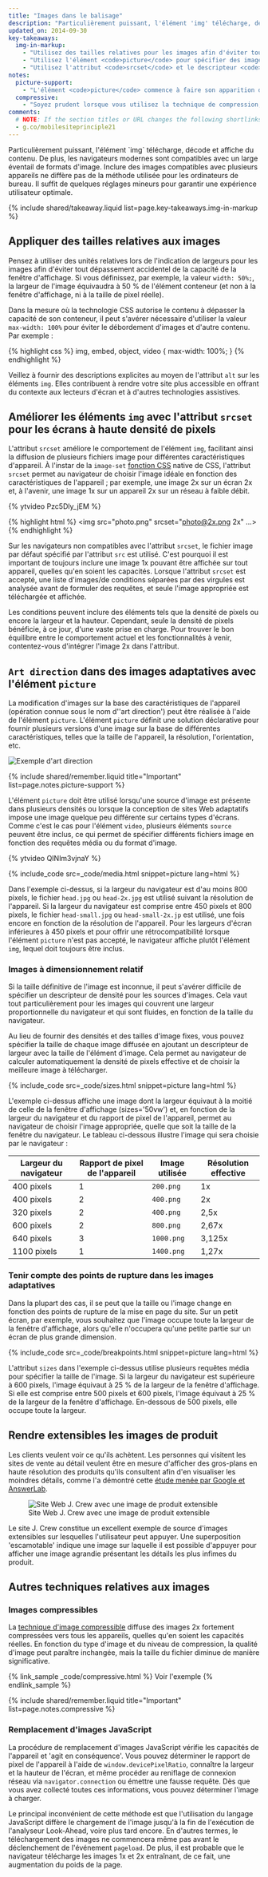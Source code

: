 ```yaml
---
title: "Images dans le balisage"
description: "Particulièrement puissant, l'élément 'img' télécharge, décode et affiche du contenu. De plus, les navigateurs modernes sont compatibles avec un large éventail de formats d'image."
updated_on: 2014-09-30
key-takeaways:
  img-in-markup:
    - "Utilisez des tailles relatives pour les images afin d'éviter tout dépassement accidentel de la capacité du conteneur."
    - "Utilisez l'élément <code>picture</code> pour spécifier des images différentes en fonction des caractéristiques de l'appareil (c'est ce que l'on désigne sous le nom d''art direction')."
    - "Utilisez l'attribut <code>srcset</code> et le descripteur <code>x</code> dans l'élément <code>img</code> pour fournir au navigateur des indications quant à la meilleure image à utiliser parmi différentes densités."
notes:
  picture-support:
    - "L'élément <code>picture</code> commence à faire son apparition dans les navigateurs. Bien que cet élément ne soit pas encore disponible dans tous les navigateurs, il est conseillé de l'utiliser en raison de sa puissante rétrocompatibilité et de l'utilisation potentielle du <a href='http://picturefill.responsiveimages.org/'>polyfill Picturefill</a>. Pour plus d'informations, rendez-vous sur le site <a href='http://responsiveimages.org/#implementation'>ResponsiveImages.org</a>."
  compressive:
    - "Soyez prudent lorsque vous utilisez la technique de compression, en raison des exigences supplémentaires sur le plan de la mémoire et du décodage. Le redimensionnement d'images sur des écrans de petite taille est une opération exigeante qui peut se révéler particulièrement laborieuse sur des appareils d'entrée de gamme disposant d'une mémoire et d'une puissance de traitement limitées."
comments: 
  # NOTE: If the section titles or URL changes the following shortlinks must be updated
  - g.co/mobilesiteprinciple21
---
```


<p class="intro">
  Particulièrement puissant, l'élément `img` télécharge, décode et affiche du contenu. De plus, les navigateurs modernes sont compatibles avec un large éventail de formats d'image. Inclure des images compatibles avec plusieurs appareils ne diffère pas de la méthode utilisée pour les ordinateurs de bureau. Il suffit de quelques réglages mineurs pour garantir une expérience utilisateur optimale.
</p>




{% include shared/takeaway.liquid list=page.key-takeaways.img-in-markup %}


## Appliquer des tailles relatives aux images

Pensez à utiliser des unités relatives lors de l'indication de largeurs pour les images afin d'éviter tout dépassement accidentel de la capacité de la fenêtre d'affichage. Si vous définissez, par exemple, la valeur `width: 50%;`, la largeur de l'image équivaudra à 50 % de l'élément conteneur (et non à la fenêtre d'affichage, ni à la taille de pixel réelle).

Dans la mesure où la technologie CSS autorise le contenu à dépasser la capacité de son conteneur, il peut s'avérer nécessaire d'utiliser la valeur `max-width: 100%` pour éviter le débordement d'images et d'autre contenu. Par exemple :

{% highlight css %}
img, embed, object, video {
  max-width: 100%;
}
{% endhighlight %}

Veillez à fournir des descriptions explicites au moyen de l'attribut `alt` sur les éléments `img`. Elles contribuent à rendre votre site plus accessible en offrant du contexte aux lecteurs d'écran et à d'autres technologies assistives.

## Améliorer les éléments `img` avec l'attribut `srcset` pour les écrans à haute densité de pixels

<div class="mdl-grid">
  <div class="mdl-cell mdl-cell--6--col">
    <p>
      L'attribut <code>srcset</code> améliore le comportement de l'élément <code>img</code>, facilitant ainsi la diffusion de plusieurs fichiers image pour différentes caractéristiques d'appareil. À l'instar de la <code>image-set</code> <a href="images-in-css.html#use-image-set-to-provide-high-res-images">fonction CSS</a> native de CSS, l'attribut <code>srcset</code> permet au navigateur de choisir l'image idéale en fonction des caractéristiques de l'appareil ; par exemple, une image 2x sur un écran 2x et, à l'avenir, une image 1x sur un appareil 2x sur un réseau à faible débit.
    </p>
  </div>

  <div class="mdl-cell mdl-cell--6--col">
    {% ytvideo Pzc5Dly_jEM %}
  </div>
</div>

{% highlight html %}
<img src="photo.png" srcset="photo@2x.png 2x" ...>
{% endhighlight %}

Sur les navigateurs non compatibles avec l'attribut `srcset`, le fichier image par défaut spécifié par l'attribut `src` est utilisé. C'est pourquoi il est important de toujours inclure une image 1x pouvant être affichée sur tout appareil, quelles qu'en soient les capacités. Lorsque l'attribut `srcset` est accepté, une liste d'images/de conditions séparées par des virgules est analysée avant de formuler des requêtes, et seule l'image appropriée est téléchargée et affichée.

Les conditions peuvent inclure des éléments tels que la densité de pixels ou encore la largeur et la hauteur. Cependant, seule la densité de pixels bénéficie, à ce jour, d'une vaste prise en charge. Pour trouver le bon équilibre entre le comportement actuel et les fonctionnalités à venir, contentez-vous d'intégrer l'image 2x dans l'attribut.

## `Art direction` dans des images adaptatives avec l'élément `picture`

La modification d'images sur la base des caractéristiques de l'appareil (opération connue sous le nom d''art direction') peut être réalisée à l'aide de l'élément `picture`.  L'élément <code>picture</code> définit une solution déclarative pour fournir plusieurs versions d'une image sur la base de différentes caractéristiques, telles que la taille de l'appareil, la résolution, l'orientation, etc.

<img class="center" src="img/art-direction.png" alt="Exemple d'art direction"
srcset="img/art-direction.png 1x, img/art-direction-2x.png 2x">

{% include shared/remember.liquid title="Important" list=page.notes.picture-support %}

<div class="mdl-grid">
  <div class="mdl-cell mdl-cell--6--col">
    <p>
      L'élément <code>picture</code> doit être utilisé lorsqu'une source d'image est présente dans plusieurs densités ou lorsque la conception de sites Web adaptatifs impose une image quelque peu différente sur certains types d'écrans. Comme c'est le cas pour l'élément <code>video</code>, plusieurs éléments <code>source</code> peuvent être inclus, ce qui permet de spécifier différents fichiers image en fonction des requêtes média ou du format d'image.
    </p>
  </div>
  <div class="mdl-cell mdl-cell--6--col">
    {% ytvideo QINlm3vjnaY %}
  </div>
</div>

{% include_code src=_code/media.html snippet=picture lang=html %}

Dans l'exemple ci-dessus, si la largeur du navigateur est d'au moins 800 pixels, le fichier `head.jpg` ou `head-2x.jpg` est utilisé suivant la résolution de l'appareil. Si la largeur du navigateur est comprise entre 450 pixels et 800 pixels, le fichier `head-small.jpg` ou `head-small-2x.jp` est utilisé, une fois encore en fonction de la résolution de l'appareil. Pour les largeurs d'écran inférieures à 450 pixels et pour offrir une rétrocompatibilité lorsque l'élément `picture` n'est pas accepté, le navigateur affiche plutôt l'élément `img`, lequel doit toujours être inclus.

### Images à dimensionnement relatif

Si la taille définitive de l'image est inconnue, il peut s'avérer difficile de spécifier un descripteur de densité pour les sources d'images. Cela vaut tout particulièrement pour les images qui couvrent une largeur proportionnelle du navigateur et qui sont fluides, en fonction de la taille du navigateur. 

Au lieu de fournir des densités et des tailles d'image fixes, vous pouvez spécifier la taille de chaque image diffusée en ajoutant un descripteur de largeur avec la taille de l'élément d'image. Cela permet au navigateur de calculer automatiquement la densité de pixels effective et de choisir la meilleure image à télécharger.

{% include_code src=_code/sizes.html snippet=picture lang=html %}

L'exemple ci-dessus affiche une image dont la largeur équivaut à la moitié de celle de la fenêtre d'affichage (sizes='50vw') et, en fonction de la largeur du navigateur et du rapport de pixel de l'appareil, permet au navigateur de choisir l'image appropriée, quelle que soit la taille de la fenêtre du navigateur. Le tableau ci-dessous illustre l'image qui sera choisie par le navigateur :

<table class="mdl-data-table mdl-js-data-table">
    <thead>
    <tr>
      <th data-th="Largeur du navigateur">Largeur du navigateur</th>
      <th data-th="Rapport de pixel de l'appareil">Rapport de pixel de l'appareil</th>
      <th data-th="Image utilisée">Image utilisée</th>
      <th data-th="Résolution effective">Résolution effective</th>
    </tr>
  </thead>
  <tbody>
    <tr>
      <td data-th="Largeur du navigateur">400 pixels</td>
      <td data-th="Rapport de pixel de l'appareil">1</td>
      <td data-th="Image utilisée"><code>200.png</code></td>
      <td data-th="Résolution effective">1x</td>
    </tr>
    <tr>
      <td data-th="Largeur du navigateur">400 pixels</td>
      <td data-th="Rapport de pixel de l'appareil">2</td>
      <td data-th="Image utilisée"><code>400.png</code></td>
      <td data-th="Résolution effective">2x</td>
    </tr>
    <tr>
      <td data-th="Largeur du navigateur">320 pixels</td>
      <td data-th="Rapport de pixel de l'appareil">2</td>
      <td data-th="Image utilisée"><code>400.png</code></td>
      <td data-th="Résolution effective">2,5x</td>
    </tr>
    <tr>
      <td data-th="Largeur du navigateur">600 pixels</td>
      <td data-th="Rapport de pixel de l'appareil">2</td>
      <td data-th="Image utilisée"><code>800.png</code></td>
      <td data-th="Résolution effective">2,67x</td>
    </tr>
    <tr>
      <td data-th="Largeur du navigateur">640 pixels</td>
      <td data-th="Rapport de pixel de l'appareil">3</td>
      <td data-th="Image utilisée"><code>1000.png</code></td>
      <td data-th="Résolution effective">3,125x</td>
    </tr>
    <tr>
      <td data-th="Largeur du navigateur">1100 pixels</td>
      <td data-th="Rapport de pixel de l'appareil">1</td>
      <td data-th="Image utilisée"><code>1400.png</code></td>
      <td data-th="Résolution effective">1,27x</td>
    </tr>
  </tbody>
</table>


### Tenir compte des points de rupture dans les images adaptatives

Dans la plupart des cas, il se peut que la taille ou l'image change en fonction des points de rupture de la mise en page du site. Sur un petit écran, par exemple, vous souhaitez que l'image occupe toute la largeur de la fenêtre d'affichage, alors qu'elle n'occupera qu'une petite partie sur un écran de plus grande dimension. 

{% include_code src=_code/breakpoints.html snippet=picture lang=html %}

L'attribut `sizes` dans l'exemple ci-dessus utilise plusieurs requêtes média pour spécifier la taille de l'image. Si la largeur du navigateur est supérieure à 600 pixels, l'image équivaut à 25 % de la largeur de la fenêtre d'affichage. Si elle est comprise entre 500 pixels et 600 pixels, l'image équivaut à 25 % de la largeur de la fenêtre d'affichage. En-dessous de 500 pixels, elle occupe toute la largeur.


## Rendre extensibles les images de produit

Les clients veulent voir ce qu'ils achètent. Les personnes qui visitent les sites de vente au détail veulent être en mesure d'afficher des gros-plans en haute résolution des produits qu'ils consultent afin d'en visualiser les moindres détails, comme l'a démontré cette [étude menée par Google et AnswerLab](/web/fundamentals/principles/research-study.html).

<figure>
  <img src="img/sw-make-images-expandable-good.png" srcset="img/sw-make-images-expandable-good.png 1x, img/sw-make-images-expandable-good-2x.png 2x" alt="Site Web J. Crew avec une image de produit extensible">
  <figcaption>Site Web J. Crew avec une image de produit extensible</figcaption>
</figure>

Le site J. Crew constitue un excellent exemple de source d'images extensibles sur lesquelles l'utilisateur peut appuyer. Une superposition 'escamotable' indique une image sur laquelle il est possible d'appuyer pour afficher une image agrandie présentant les détails les plus infimes du produit.


## Autres techniques relatives aux images

### Images compressibles

La [technique d'image
compressible](http://www.html5rocks.com/en/mobile/high-dpi/#toc-tech-overview) diffuse des images 2x fortement compressées vers tous les appareils, quelles qu'en soient les capacités réelles. En fonction du type d'image et du niveau de compression, la qualité d'image peut paraître inchangée, mais la taille du fichier diminue de manière significative.

{% link_sample _code/compressive.html %}
      Voir l'exemple
{% endlink_sample %}

{% include shared/remember.liquid title="Important" list=page.notes.compressive %}

### Remplacement d'images JavaScript

La procédure de remplacement d'images JavaScript vérifie les capacités de l'appareil et 'agit en conséquence'. Vous pouvez déterminer le rapport de pixel de l'appareil à l'aide de `window.devicePixelRatio`, connaître la largeur et la hauteur de l'écran, et même procéder au reniflage de connexion réseau via `navigator.connection` ou émettre une fausse requête. Dès que vous avez collecté toutes ces informations, vous pouvez déterminer l'image à charger.

Le principal inconvénient de cette méthode est que l'utilisation du langage JavaScript diffère le chargement de l'image jusqu'à la fin de l'exécution de l'analyseur Look-Ahead, voire plus tard encore. En d'autres termes, le téléchargement des images ne commencera même pas avant le déclenchement de l'événement `pageload`. De plus, il est probable que le navigateur télécharge les images 1x et 2x entraînant, de ce fait, une augmentation du poids de la page.




